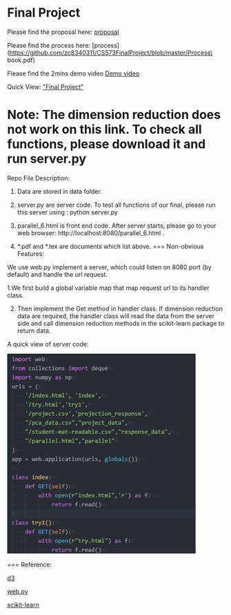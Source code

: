 Final Project
===
Please find the proposal here:
[proposal](https://github.com/zc8340311/CS573FinalProject/blob/master/Proposal.pdf)

Please find the process here:
[process](https://github.com/zc8340311/CS573FinalProject/blob/master/Process\ book.pdf)

Flease find the 2mins demo video
[Demo video](https://www.youtube.com/watch?v=azVAb724OGY)

Quick View:
["Final Project"](https://zc8340311.github.io/CS573FinalProject/)

Note: The dimension reduction does not work on this link. To check all functions, please download it and run server.py  
===
Repo File Description:
1. Data are stored in data folder. 

2. server.py are server code. To test all functions of our final, please run this server using : python server.py

3. parallel_6.html is front end code. After server starts, please go to your web browser: http://localhost:8080/parallel_6.html .

4. *.pdf and *.tex are documents which list above.
===
Non-obvious Features:

We use web.py implement a server, which could listen on 8080 port (by default) and handle the url request. 

1.We first build a global variable map that map request url to its handler class.

2. Then implement the Get method in handler class. If dimension reduction data are required, the handler class will read the data from the server side and call dimension reduction methods in the scikit-learn package to return data.

A quick view of server code:

![server](./scrachPlot/server.png)

===
Reference:

[d3](https://d3js.org/)

[web.py](http://webpy.org/)

[scikit-learn](http://scikit-learn.org/stable/)
